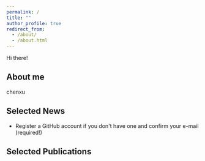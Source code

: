 ```yaml
---
permalink: /
title: ""
author_profile: true
redirect_from: 
  - /about/
  - /about.html
---
```


Hi there!

About me
------
chenxu

Selected News
------
  * Register a GitHub account if you don't have one and confirm your e-mail (required!)


Selected Publications
------



